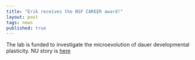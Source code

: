 ```yaml
---
title: "Erik receives the NSF CAREER award!"
layout: post
tags: news
published: true
---
```


The lab is funded to investigate the microevolution of dauer developmental plasticity. NU story is <a href='https://news.northwestern.edu/stories/2018/august/erik-andersen-receives-prestigious-nsf-honor-for-young-faculty'>here</a> 
